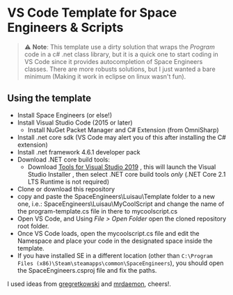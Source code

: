 # VS Code Template for Space Engineers & Scripts

> :warning: **Note**: This template use a dirty solution that wraps the *Program* code in a c# .net class library, but it is a quick one to start coding in VS Code since it provides autocompletion of Space Engineers classes. There are more robusts solutions, but I just wanted a bare minimum (Making it work in eclipse on linux wasn't fun).

## Using the template
* Install Space Engineers (or else!)
* Install Visual Studio Code (2015 or later)
  * Install NuGet Packet Manager and C# Extension (from OmniSharp)
* Install .net core sdk (VS Code may alert you of this after installing the C# extension)
* Install .net framework 4.6.1 developer pack
* Download .NET core build tools:
  * Download [Tools for Visual Studio 2019](https://visualstudio.microsoft.com/downloads/) , this will launch the Visual Studio Installer , then select .NET core build tools *only* (.NET Core 2.1 LTS Runtime is not required)
* Clone or download this repository
* copy and paste the SpaceEngineers\Luisau\Template folder to a new one, i.e.: SpaceEngineers\Luisau\MyCoolScript and change the name of the program-template.cs file in there to mycoolscript.cs
* Open VS Code, and Using *File > Open Folder* open the cloned repository root folder.
* Once VS Code loads, open the mycoolscript.cs file and edit the Namespace and place your code in the designated space inside the template.
* If you have installed SE in a different location (other than `C:\Program Files (x86)\Steam\steamapps\common\SpaceEngineers`), you should open the SpaceEngineers.csproj file and fix the paths.

I used ideas from [gregretkowski](https://github.com/gregretkowski/VSC-SE) and [mrdaemon](https://github.com/mrdaemon), cheers!.